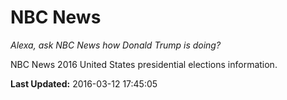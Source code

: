 # NBC News
*Alexa, ask NBC News how Donald Trump is doing?*

NBC News 2016 United States presidential elections information.

**Last Updated:** 2016-03-12 17:45:05
